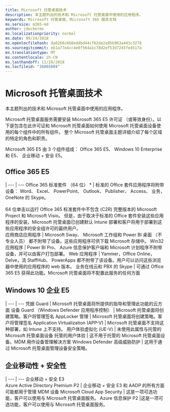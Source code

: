 ```yaml
---
title: Microsoft 托管桌面技术
description: 本主题列出的技术和 Microsoft 托管桌面中使用的应用程序。
keywords: Microsoft 托管桌面，Microsoft 365 服务文档
ms.service: m365-md
author: jdeckerms
ms.localizationpriority: normal
ms.date: 09/24/2018
ms.openlocfilehash: da0268c6b0eddbd44cf62de2a95b963a443c3278
ms.sourcegitcommit: eb1a77e4cc4e8f564a1c78d2ef53d7245fe4517a
ms.translationtype: MT
ms.contentlocale: zh-CN
ms.lasthandoff: 11/28/2018
ms.locfileid: "26865604"
---
```

# <a name="microsoft-managed-desktop-technologies"></a>Microsoft 托管桌面技术

本主题列出的技术和 Microsoft 托管桌面中使用的应用程序。

<!-- Microsoft 365 E5; Device as a Service -->
<!-- in O365 table, standard suite, removed this sentence "Please see the Installation of Project/Visio 64bit Click to Run Addendum for important deployment instructions. -->

Microsoft 托管桌面服务需要安装 Microsoft 365 E5 许可证 （或等效身份）。以下是包含在此许可证和 Microsoft 托管桌面如何使用 Microsoft 托管桌面设备使用的每个组件中的所有组件。 整个 Microsoft 托管桌面主题详细介绍了每个区域的特定的角色和职责。 

Microsoft 365 E5 由 3 个组件组成： Office 365 E5、 Windows 10 Enterprise 和 E5、 企业移动 + 安全 E5。  

## <a name="office-365-e5"></a>Office 365 E5
 |
 --- | ---
Office 365 标准套件 （64 位） * | 标准的 Office 套件应用程序将附带设备： Word、 Excel、 PowerPoint、 Outlook、 Publisher、 Access、 业务，OneNote 的 Skype。<br><br>64 位单击以运行 Office 365 标准套件中不包含 (C2R) 完整版本的 Microsoft Project 和 Microsoft Visio。 但是，由于取决于标准的 Office 套件安装这些应用程序的安装，Microsoft 托管桌面已创建默认 Intune 部署和客户将用于部署到这些应用程序的安全组许可的最终用户。  
应用商店应用程序 |    Microsoft Sway、 Microsoft 工作组和 Power BI 桌面 （不专业人员） 都不附带了设备。这些应用程序可供下载 Microsoft 存储中。
Win32 应用程序 |    Power BI Pro、 Azure 信息保护客户端和 Microsoft 计划程序不附带设备，并可以由客户打包部署。 
Web 应用程序 |  Yammer，Office Online，Delve，流 StaffHub、 PowerApps 都不附带了该设备。用户可以访问这些浏览器中使用的应用程序的 web 版本。
业务在线云和 PBX 的 Skype | 可通过 Office 365 E5 获得此功能。Microsoft 托管桌面将不配置此服务的任何方面

## <a name="windows-10-enterprise-e5"></a>Windows 10 企业 E5

 |
 --- | ---
凭据 Guard |  Microsoft 托管桌面将所提供的指导和管理此功能的云方面
设备 Guard （Windows Defender 应用程序控制）   | Microsoft 托管桌面将创建策略。客户将管理签名
AppLocker 管理 |  Microsoft 托管桌面将创建策略。客户将管理签名
Application Virtualization (APP-V) |    Microsoft 托管桌面不支持这种部署，如 Intune 上不支持。
用户体验虚拟化 (UE-V) | 未使用此属性与托管的 Microsoft 托管桌面设备
托管的用户体验  | 这不用于托管的 Microsoft 托管桌面设备。MDM 用作设备管理解决方案
Windows Defender 高级威胁防护 |   这用于通过 Microsoft 托管桌面管理设备安全策略。 

## <a name="enterprise-mobility--security"></a>企业移动性 + 安全性 

 |
 --- | ---
企业移动 + 安全 E3<br>Azure Active Directory Premium P2 |    企业移动 + 安全 E3 和 AADP 的所有方面可能都用于管理 MDM 设备
Microsoft Cloud App Security |  这是一项可选功能，客户可以使用与 Microsoft 托管桌面服务。
Azure 信息保护 P2  |这是一项可选功能，客户可以使用与 Microsoft 托管桌面服务。